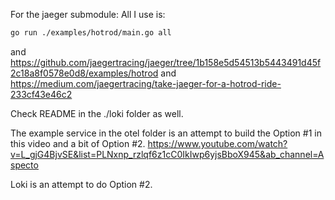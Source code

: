 For the jaeger submodule:
All I use is:
```bash
go run ./examples/hotrod/main.go all
```

and https://github.com/jaegertracing/jaeger/tree/1b158e5d54513b5443491d45f2c18a8f0578e0d8/examples/hotrod
and https://medium.com/jaegertracing/take-jaeger-for-a-hotrod-ride-233cf43e46c2

Check README in the ./loki folder as well.

The example service in the otel folder is an attempt to build the Option #1 in this video and a bit of Option #2.
https://www.youtube.com/watch?v=L_gjG4BjvSE&list=PLNxnp_rzlqf6z1cC0IkIwp6yjsBboX945&ab_channel=Aspecto

Loki is an attempt to do Option #2.
